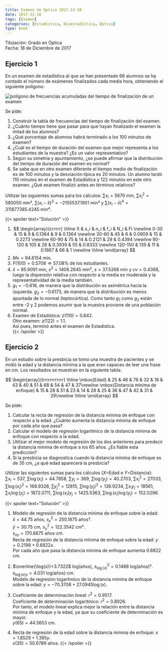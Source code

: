 ```yaml
---
title: Examen de Óptica 2017-12-18
date: 2017-12-18
tags: [Examen]
categories: [Estadística, Bioestadística, Óptica]
type: book
---
```


Titulación: Grado en Óptica  
Fecha: 18 de Diciembre de 2017

## Ejercicio 1

En un examen de estadística al que se han presentado 66 alumnos se ha contado el número de exámenes finalizados cada media hora, obteniendo el siguiente polígono:

<img src="../img/poligono_acumulado_tiempo_examen.svg" alt="polígono de frecuencias acumuladas del tiempo de finalización de un examen" style="display: block; margin: auto;" />

Se pide:

1. Construir la tabla de frecuencias del tiempo de finalización del examen.
2. ¿Cuánto tiempo tiene que pasar para que hayan finalizado el examen la mitad de los alumnos?
3. ¿Qué porcentaje de alumnos habrá terminado a los 100 minutos de examen?
4. ¿Cuál es el tiempo de duración del examen que mejor representa a los estudiantes de la muestra?
¿Es un valor representativo?
5. Según su simetría y apuntamiento, ¿se puede afirmar que la distribución del tiempo de duración del examen es normal?
6. Se sabe que en otro examen diferente el tiempo medio de finalización es de 100 minutos y la desviación típica es 20 minutos.
Un alumno tardó 110 minutos en el examen de Estadística y 122 minutos en este otro examen.
¿Qué examen finalizó antes en términos relativos?

Utilizar las siguientes sumas para los cálculos: $\sum x_i=5670$ min, $\sum x_i^2=580050$ min², $\sum (x_i-\bar x)^3=-2155537.1901$ min³ y $\sum (x_i-\bar x)^4=311877385.4245$ min⁴.

{{< spoiler text="Solución" >}}
1. $$
\begin{array}{crrrrr}
\hline
X & x_i & n_i & f_i & N_i & Fi \newline
0-30 & 15 & 9 & 0.1364 & 9 & 0.1364 \newline
30-60 & 45 & 6 & 0.0909 & 15 & 0.2273 \newline
60-90 & 75 & 14 & 0.2121 & 29 & 0.4394 \newline
90-120 & 105 & 26 & 0.3939 & 55 & 0.8333 \newline
120-150 & 135 & 11 & 0.1667 & 66 & 1 \newline
\hline
\end{array}
$$
2. $Me=94.6154$ min.  
3. $F(100)=0.5708\Rightarrow 57.08\%$ de los estudiantes.  
4. $\bar x=85.9091$ min, $s^2=1408.2645$ min², $s=37.5268$ min y $cv=0.4368$, luego la dispersión relativa con respecto a la media es moderada y la representatividad de la media también.  
5. $g_1=-0.618$, de manera que la distribución es asimétrica hacia la izquierda. $g_2=-0.6173$, de manera que la distribución es menos apuntada de lo normal (leptocúrtica). Como tanto $g_1$ como $g_2$ están entre -2 y 2 podemos asumir que la muestra proviene de una población normal.  
6. Examen de Estadística: $z(110)=0.642$.  
Otro examen: $z(122)=1.1$.  
Así pues, terminó antes el examen de Estadística.  
{{< /spoiler >}}

## Ejercicio 2

En un estudio sobre la presbicia se tomó una muestra de pacientes y se midió la edad y la distancia mínima a la que eran capaces de leer una frase en cm.
Los resultados se muestran en la siguiente tabla:

$$
\begin{array}{lrrrrrrrrrrrr}
\hline
\mbox{Edad} & 25 & 46 & 76 & 32 & 18 & 43 & 40 & 51 & 68 & 54 & 47 & 37\newline
\mbox{Distancia mínima de enfoque} & 15 & 28 & 51 & 23 & 14 & 28 & 25 & 36 & 47 & 42 & 31 & 29\newline
\hline
\end{array}
$$

Se pide:

1. Calcular la recta de regresión de la distancia mínima de enfoque con respecto a la edad.
¿Cuánto aumenta la distancia mínima de enfoque por cada año que pasa?
2. Calcular el modelo de regresión logarítmico de la distancia mínima de enfoque con respecto a la edad.
3. Utilizar el mejor modelo de regresión de los dos anteriores para predecir la distancia mínima de enfoque a los 65 años. ¿Es fiable esta predicción?
4. Si la presbicia se diagnostica cuando la distancia mínima de enfoque es de 35 cm, ¿a qué edad aparecerá la presbicia?

Utilizar las siguientes sumas para los cálculos ($X=$Edad e $Y=$Distancia):  
$\sum x_i=537$, $\sum \log(x_i)=44.7858$, $\sum y_j=369$, $\sum \log(y_j)=40.2703$,
$\sum x_i^2=27033$, $\sum \log(x_i)^2=168.9328$, $\sum y_j^2=12815$, $\sum \log(y_j)^2=136.9234$,
$\sum x_iy_j=18561$, $\sum x_i\log(y_j)=1872.0711$, $\sum \log(x_i)y_j=1425.5363$, $\sum \log(x_i)\log(y_j)=152.0296$.

{{< spoiler text="Solución" >}}

1. Modelo de regresión de la distancia mínima de enfoque sobre la edad:  
$\bar x=44.75$ años, $s_x^2=250.1875$ años².  
$\bar y=30.75$ cm, $s_y^2=122.3542$ cm².  
$s_{xy}=170.6875$ años⋅cm.  
Recta de regresión de la distancia mínima de enfoque sobre la edad: $y=0.2198 + 0.6822x$.  
Por cada año que pasa la distancia mínima de enfoque aumenta 0.6822 cm.  

2. $\overline{\log(x)}=3.7322$ log(años), $s_{\log(x)}^2=0.1488$ log(años)².  
$s_{\log(x)y}=4.031$ log(años)⋅cm.  
Modelo de regresión logarítmico de la distancia mínima de enfoque sobre la edad: $y=-70.3708 + 27.0945\log(x)$.  
3. Coeficiente de determinación lineal: $r^2=0.9517$.  
Coeficiente de determinación logarítmico: $r^2=0.8926$.  
Por tanto, el modelo lineal explica mejor la relación entre la distancia mínima de enfoque y la edad, ya que su coeficiente de determinación es mayor.  
$y(65)=44.5653$ cm.
4. Recta de regresión de la edad sobre la distancia mínima de enfoque: $x=1.8529 + 1.395y$.  
$x(35)=50.6789$ años.
{{< /spoiler >}}
